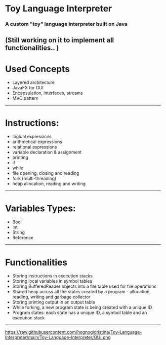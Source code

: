 # Toy Language Interpreter
### A custom "toy" language interpreter built on Java

(Still working on it to implement all functionalities.. )
-----

# Used Concepts
- Layered architecture
- JavaFX for GUI
- Encapsulation, interfaces, streams
- MVC pattern

---

# Instructions:
- logical expressions
- arithmetical expressions
- relational expressions
- variable declaration & assignment
- printing
- if
- while
- file opening, closing and reading
- fork (multi-threading)
- heap allocation, reading and writing

---

# Variables Types:
- Bool
- Int
- String
- Reference

---

# Functionalities
- Storing instructions in execution stacks
- Storing local variables in symbol tables
- Storing BufferedReader objects into a file table used for file operations
- Shared heap across all the states created by a program - allocation, reading, writing and garbage collector
- Storing printing output in an output table
- While forking, a new program state is being created with a unique ID 
- Program states: each state has a unique ID, a symbol table and an execution stack

---
https://raw.githubusercontent.com/hognogicristina/Toy-Language-Interpreter/main/Toy-Language-Interpreter/GUI.png
